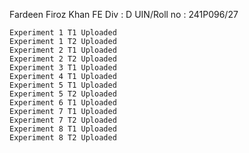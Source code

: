 Fardeen Firoz Khan
FE Div : D
UIN/Roll no : 241P096/27

	Experiment 1 T1 Uploaded
	Experiment 1 T2 Uploaded
	Experiment 2 T1 Uploaded
	Experiment 2 T2 Uploaded
	Experiment 3 T1 Uploaded
	Experiment 4 T1 Uploaded
	Experiment 5 T1 Uploaded
	Experiment 5 T2 Uploaded
	Experiment 6 T1 Uploaded
	Experiment 7 T1 Uploaded
 	Experiment 7 T2 Uploaded
  	Experiment 8 T1 Uploaded
   	Experiment 8 T2 Uploaded
